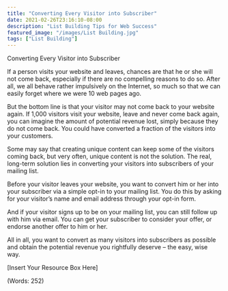 ```yaml
---
title: "Converting Every Visitor into Subscriber"
date: 2021-02-26T23:16:10-08:00
description: "List Building Tips for Web Success"
featured_image: "/images/List Building.jpg"
tags: ["List Building"]
---
```


Converting Every Visitor into Subscriber


If a person visits your website and leaves, chances are that he or she will not come back, especially if there are no compelling reasons to do so. After all, we all behave rather impulsively on the Internet, so much so that we can easily forget where we were 10 web pages ago.

But the bottom line is that your visitor may not come back to your website again. If 1,000 visitors visit your website, leave and never come back again, you can imagine the amount of potential revenue lost, simply because they do not come back. You could have converted a fraction of the visitors into your customers.

Some may say that creating unique content can keep some of the visitors coming back, but very often, unique content is not the solution. The real, long-term solution lies in converting your visitors into subscribers of your mailing list.

Before your visitor leaves your website, you want to convert him or her into your subscriber via a simple opt-in to your mailing list. You do this by asking for your visitor’s name and email address through your opt-in form.

And if your visitor signs up to be on your mailing list, you can still follow up with him via email. You can get your subscriber to consider your offer, or endorse another offer to him or her.

All in all, you want to convert as many visitors into subscribers as possible and obtain the potential revenue you rightfully deserve – the easy, wise way.


[Insert Your Resource Box Here]

(Words: 252)


